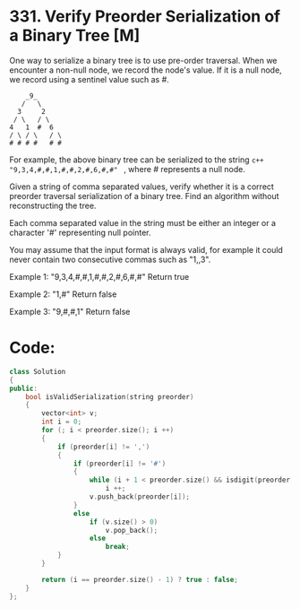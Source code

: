 # 331. Verify Preorder Serialization of a Binary Tree [M]
One way to serialize a binary tree is to use pre-order traversal. When we encounter a non-null node, we record the node's value. If it is a null node, we record using a sentinel value such as #.
 ```
     _9_
    /   \
   3     2
  / \   / \
 4   1  #  6
/ \ / \   / \
# # # #   # #
```

For example, the above binary tree can be serialized to the string ```c++ "9,3,4,#,#,1,#,#,2,#,6,#,#" ``` , where # represents a null node. 

Given a string of comma separated values, verify whether it is a correct preorder traversal serialization of a binary tree. Find an algorithm without reconstructing the tree.

Each comma separated value in the string must be either an integer or a character '#' representing null pointer.

You may assume that the input format is always valid, for example it could never contain two consecutive commas such as "1,,3".

Example 1:
"9,3,4,#,#,1,#,#,2,#,6,#,#"
 Return true

Example 2:
"1,#"
 Return false

Example 3:
"9,#,#,1"
 Return false

# Code:
```c++
class Solution 
{
public:
    bool isValidSerialization(string preorder) 
    {
        vector<int> v;
        int i = 0;
        for (; i < preorder.size(); i ++)
        {
            if (preorder[i] != ',')
            {
                if (preorder[i] != '#')
                {
                    while (i + 1 < preorder.size() && isdigit(preorder[i + 1]))
                        i ++;
                    v.push_back(preorder[i]);
                }
                else
                    if (v.size() > 0)
                        v.pop_back();
                    else
                        break;
            }
        }

        return (i == preorder.size() - 1) ? true : false;
    }
};
```
